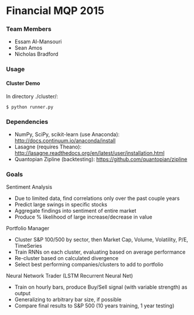 # Financial MQP 2015

	

### Team Members
* Essam Al-Mansouri
* Sean Amos
* Nicholas Bradford

### Usage
#### Cluster Demo
  In directory ./cluster/:
  
	$ python runner.py

### Dependencies

* NumPy, SciPy, scikit-learn (use Anaconda): http://docs.continuum.io/anaconda/install
* Lasagne (requires Theano): http://lasagne.readthedocs.org/en/latest/user/installation.html
* Quantopian Zipline (backtesting): https://github.com/quantopian/zipline
	
### Goals
Sentiment Analysis
* Due to limited data, find correlations only over the past couple years
* Predict large swings in specific stocks
* Aggregate findings into sentiment of entire market
* Produce % likelihood of large increase/decrease in value

Portfolio Manager
* Cluster S&P 100/500 by sector, then Market Cap, Volume, Volatility, P/E, TimeSeries
* Train RNNs on each cluster, evaluating based on average performance
* Re-cluster based on calculated divergence
* Select best performing companies/clusters to add to portfolio

Neural Network Trader (LSTM Recurrent Neural Net)
* Train on hourly bars, produce Buy/Sell signal (with variable strength) as output
* Generalizing to arbitrary bar size, if possible
* Compare final results to S&P 500 (10 years training, 1 year testing)

